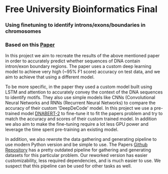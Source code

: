 # Free University Bioinformatics Final

### Using finetuning to identify introns/exons/boundaries in chromosomes
### Based on this <a href="https://arxiv.org/pdf/2311.12884">Paper</a>

  In this project we aim to recreate the results of the above mentioned paper in order to accurately predict whether sequences of DNA contain intron/exon boundary regions.
The paper uses a custom deep learning model to achieve very high (~95% F1 score) accuracy on test data, and we aim to achieve that using a different model.

  To be more specific, in the paper they used a custom model built using LSTM and attention to accurately convey the context of the DNA sequences to identify motifs. They also use simple models like CNNs (Convolutional Neural Networks and RNNs (Recurrent Neural Networks) to compare the accuracy of their custom 'DeepDeCode' model. In this project we use a pre-trained model <a href="https://huggingface.co/zhihan1996/DNABERT-2-117M">DNABERT-2</a> to fine-tune it to fit the papers problem and try to match the accuracy and scores of their custom trained model. In addition we also aim to make the fine-tuning require a lot less GPU power and leverage the time spent pre-training an existing model.
  
  In addition, we also rewrote the data gathering and generating pipeline to use modern Python version and be simple to use. The Papers <a href="https://github.com/asmitapoddar/Deep-Learning-DNA-Sequences">Github Repository</a> has a pretty outdated pipeline for gathering and generating datasets for this particular problem. Our reworked version has easier customizability, less required dependencies, and is much easier to use. We suspect that this pipeline can be used for other tasks as well.


